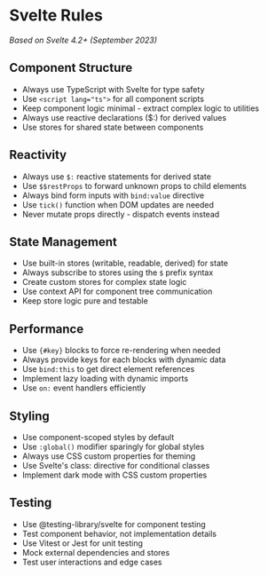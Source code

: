 # Svelte Rules

*Based on Svelte 4.2+ (September 2023)*

## Component Structure
- Always use TypeScript with Svelte for type safety
- Use `<script lang="ts">` for all component scripts
- Keep component logic minimal - extract complex logic to utilities
- Always use reactive declarations ($:) for derived values
- Use stores for shared state between components

## Reactivity
- Always use `$:` reactive statements for derived state
- Use `$$restProps` to forward unknown props to child elements
- Always bind form inputs with `bind:value` directive
- Use `tick()` function when DOM updates are needed
- Never mutate props directly - dispatch events instead

## State Management
- Use built-in stores (writable, readable, derived) for state
- Always subscribe to stores using the `$` prefix syntax
- Create custom stores for complex state logic
- Use context API for component tree communication
- Keep store logic pure and testable

## Performance
- Use `{#key}` blocks to force re-rendering when needed
- Always provide keys for each blocks with dynamic data
- Use `bind:this` to get direct element references
- Implement lazy loading with dynamic imports
- Use `on:` event handlers efficiently

## Styling
- Use component-scoped styles by default
- Use `:global()` modifier sparingly for global styles
- Always use CSS custom properties for theming
- Use Svelte's class: directive for conditional classes
- Implement dark mode with CSS custom properties

## Testing
- Use @testing-library/svelte for component testing
- Test component behavior, not implementation details
- Use Vitest or Jest for unit testing
- Mock external dependencies and stores
- Test user interactions and edge cases